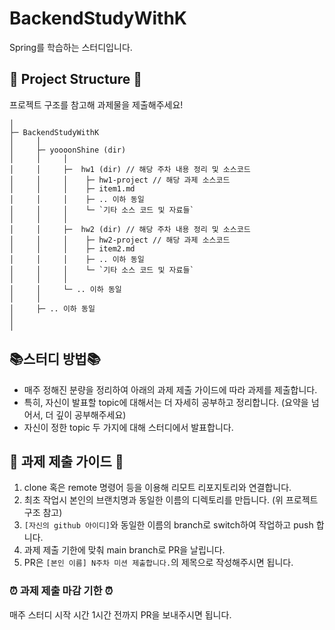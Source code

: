 
# BackendStudyWithK
Spring를 학습하는 스터디입니다.
<br>

## 📁 Project Structure 📁

프로젝트 구조를 참고해 과제물을 제출해주세요!
<br>

```
│
├─ BackendStudyWithK
│     │
│     ├─ yoooonShine (dir)
│     │     │ 
│     │     ├─  hw1 (dir) // 해당 주차 내용 정리 및 소스코드
│     │     │    ├─ hw1-project // 해당 과제 소스코드
│     │     │    ├─ item1.md
│     │     │    ├─ .. 이하 동일
│     │     │    └─ `기타 소스 코드 및 자료들`
│     │     │
│     │     ├─  hw2 (dir) // 해당 주차 내용 정리 및 소스코드
│     │     │    ├─ hw2-project // 해당 과제 소스코드
│     │     │    ├─ item2.md
│     │     │    ├─ .. 이하 동일
│     │     │    └─ `기타 소스 코드 및 자료들`
│     │     │
│     │     └─ .. 이하 동일
│     │   
│     ├─ .. 이하 동일
│ 
│ 
```

## 📚스터디 방법📚

- 매주 정해진 분량을 정리하여 아래의 과제 제출 가이드에 따라 과제를 제출합니다.
- 특히, 자신이 발표할 topic에 대해서는 더 자세히 공부하고 정리합니다. (요약을 넘어서, 더 깊이 공부해주세요)
- 자신이 정한 topic 두 가지에 대해 스터디에서 발표합니다.

## 📝 과제 제출 가이드 📝

1. clone 혹은 remote 명령어 등을 이용해 리모트 리포지토리와 연결합니다.
2. 최초 작업시 본인의 브랜치명과 동일한 이름의 디렉토리를 만듭니다. (위 프로젝트 구조 참고)
3. `[자신의 github 아이디]`와 동일한 이름의 branch로 switch하여 작업하고 push 합니다.
4. 과제 제출 기한에 맞춰 main branch로 PR을 날립니다.
5. PR은 `[본인 이름] N주차 미션 제출합니다.`의 제목으로 작성해주시면 됩니다.
   <br>

### ⏰ 과제 제출 마감 기한 ⏰
매주 스터디 시작 시간 1시간 전까지 PR을 보내주시면 됩니다.
